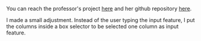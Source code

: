 You can reach the professor's project [here](https://share.streamlit.io/misraturp/my-awesome-streamlit-front-end/main.py) and her github repository [here](https://github.com/misraturp/my-awesome-streamlit-front-end).

I made a small adjustment. Instead of the user typing the input feature, I put the columns inside a box selector to be selected one column as input feature.
